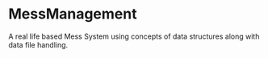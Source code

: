 # MessManagement
 A real life based Mess System using concepts of data structures along with data file handling.
